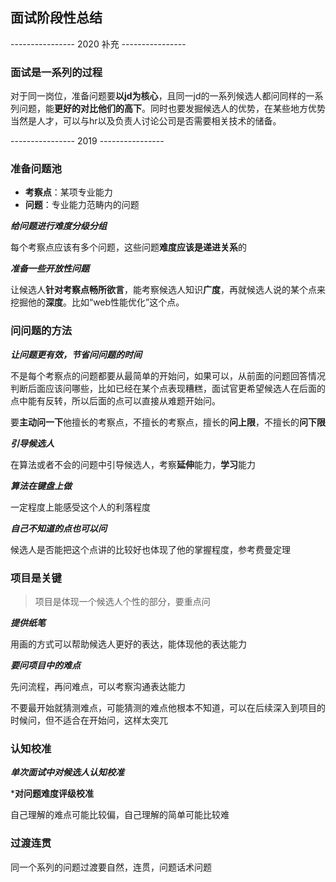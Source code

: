 ## 面试阶段性总结

---------------- 2020 补充 ----------------

### 面试是一系列的过程

对于同一岗位，准备问题要**以jd为核心**，且同一jd的一系列候选人都问同样的一系列问题，能**更好的对比他们的高下**。同时也要发掘候选人的优势，在某些地方优势当然是人才，可以与hr以及负责人讨论公司是否需要相关技术的储备。


---------------- 2019 ----------------

### 准备问题池

- **考察点**：某项专业能力
- **问题**：专业能力范畴内的问题

***给问题进行难度分级分组***

每个考察点应该有多个问题，这些问题**难度应该是递进关系**的

***准备一些开放性问题***

让候选人**针对考察点畅所欲言**，能考察候选人知识**广度**，再就候选人说的某个点来挖掘他的**深度**。比如“web性能优化”这个点。

### 问问题的方法

***让问题更有效，节省问问题的时间***

不是每个考察点的问题都要从最简单的开始问，如果可以，从前面的问题回答情况判断后面应该问哪些，比如已经在某个点表现糟糕，面试官更希望候选人在后面的点中能有反转，所以后面的点可以直接从难题开始问。

要**主动问一下**他擅长的考察点，不擅长的考察点，擅长的**问上限**，不擅长的**问下限**

***引导候选人***

在算法或者不会的问题中引导候选人，考察**延伸**能力，**学习**能力

***算法在键盘上做***

一定程度上能感受这个人的利落程度

***自己不知道的点也可以问***

候选人是否能把这个点讲的比较好也体现了他的掌握程度，参考费曼定理

### 项目是关键

> 项目是体现一个候选人个性的部分，要重点问

***提供纸笔***

用画的方式可以帮助候选人更好的表达，能体现他的表达能力

***要问项目中的难点***

先问流程，再问难点，可以考察沟通表达能力

不要最开始就猜测难点，可能猜测的难点他根本不知道，可以在后续深入到项目的时候问，但不适合在开始问，这样太突兀

### 认知校准

***单次面试中对候选人认知校准***

***对问题难度评级校准**

自己理解的难点可能比较偏，自己理解的简单可能比较难

### 过渡连贯

同一个系列的问题过渡要自然，连贯，问题话术问题



